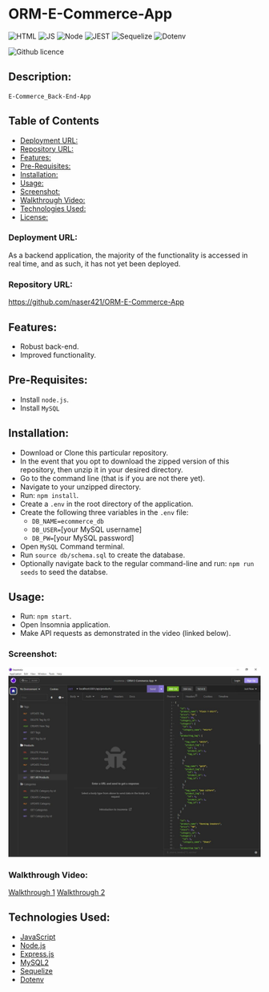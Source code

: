 # ORM-E-Commerce-App


![HTML](https://img.shields.io/badge/-NODE-orange) ![JS](https://img.shields.io/badge/-JS-yellow) ![Node](https://img.shields.io/badge/-MySQL2-darkgreen)
![JEST](https://img.shields.io/badge/-SQL-darkred) ![Sequelize](https://img.shields.io/badge/-Sequelize-blue) ![Dotenv](https://img.shields.io/badge/-Dotenv-purple)

![Github licence](https://img.shields.io/badge/license-MIT-blue)

## Description:
	E-Commerce_Back-End-App

## Table of Contents
- [Deployment URL:](#Deployment-URL)
- [Repository URL:](#Repository-URL)
- [Features:](#Features)
- [Pre-Requisites:](#Pre-Requisites)
- [Installation:](#Installation)
- [Usage:](#Usage)
- [Screenshot:](#Screenshot)
- [Walkthrough Video:](#Walkthrough-Video)
- [Technologies Used:](#Technologies-Used)
- [License:](#License)

### Deployment URL:
As a backend application, the majority of the functionality is accessed in real time, and as such, it has not yet been deployed.

### Repository URL:
https://github.com/naser421/ORM-E-Commerce-App

## Features:
- Robust back-end.
- Improved functionality.

## Pre-Requisites:
- Install `node.js`.
- Install `MySQL`

## Installation:
- Download or Clone this particular repository.
- In the event that you opt to download the zipped version of this repository, then unzip it in your desired directory.
- Go to the command line (that is if you are not there yet).
- Navigate to your unzipped directory.
- Run: `npm install`.
- Create a `.env` in the root directory of the application.
- Create the following three variables in the `.env` file:
   - `DB_NAME=ecommerce_db`
   - `DB_USER=`[your MySQL username]
   - `DB_PW=`[your MySQL password]
- Open `MySQL` Command terminal.
- Run `source db/schema.sql` to create the database.
- Optionally navigate back to the regular command-line and run: `npm run seeds` to seed the databse.

## Usage:
- Run: `npm start`.
- Open Insomnia application.
- Make API requests as demonstrated in the video (linked below).

### Screenshot:
![Screenshot](./assets/Insomnia_Screenshot.JPG)

### Walkthrough Video:
[Walkthrough 1](https://user-images.githubusercontent.com/118908200/217869256-5e30e748-9690-459b-a06f-5afbd0b2f9a0.mp4)
[Walkthrough 2](https://user-images.githubusercontent.com/118908200/217876996-4c98ed9b-1d14-47ae-8942-fd91f4ff4d9e.webm)


## Technologies Used:
- [JavaScript](https://img.shields.io/badge/Javascript-yellow)
- [Node.js](https://nodejs.org/en/)
- [Express.js](https://www.npmjs.com/package/express)
- [MySQL2](https://www.npmjs.com/package/mysql2)
- [Sequelize](https://www.npmjs.com/package/sequelize)
- [Dotenv](https://www.npmjs.com/package/dotenv)